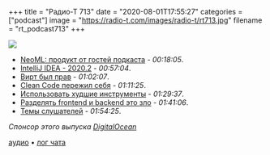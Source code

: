 +++
title = "Радио-Т 713"
date = "2020-08-01T17:55:27"
categories = ["podcast"]
image = "https://radio-t.com/images/radio-t/rt713.jpg"
filename = "rt_podcast713"
+++

![](https://radio-t.com/images/radio-t/rt713.jpg)

- [NeoML: продукт от гостей подкаста](https://github.com/neoml-lib/neoml) - *00:18:05*.
- [IntelliJ IDEA - 2020.2](https://www.jetbrains.com/idea/whatsnew/) - *00:57:04*.
- [Вирт был прав](https://bowero.nl/blog/2020/07/31/niklaus-wirth-was-right-and-that-is-a-problem/) - *01:02:07*.
- [Clean Code пережил себя](https://qntm.org/clean) - *01:11:25*.
- [Использовать худшие инструменты](https://www.johndcook.com/blog/2020/07/25/worst-tool-for-the-job/) - *01:29:37*.
- [Разделять frontend и backend это зло](https://www.thoughtworks.com/insights/blog/dividing-frontend-backend-antipattern) - *01:41:06*.
- [Темы слушателей](https://radio-t.com/p/2020/07/28/prep-713/) - *01:54:25*.

*Спонсор этого выпуска [DigitalOcean](https://do.co/radiot)*


[аудио](https://cdn.radio-t.com/rt_podcast713.mp3) • [лог чата](https://chat.radio-t.com/logs/radio-t-713.html)
<audio src="https://cdn.radio-t.com/rt_podcast713.mp3" preload="none"></audio>
